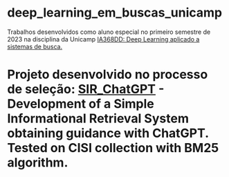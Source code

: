 # deep_learning_em_buscas_unicamp
Trabalhos desenvolvidos como aluno especial no primeiro semestre de 2023 na disciplina da Unicamp [IA368DD: Deep Learning aplicado a sistemas de busca.](https://www.cpg.feec.unicamp.br/cpg/lista/caderno_horario_show.php?id=1779)


# Projeto desenvolvido no processo de seleção: [SIR_ChatGPT](https://github.com/marcusborela/Sir-ChatGPT) - Development of a Simple Informational Retrieval System obtaining guidance with ChatGPT. Tested on CISI collection with BM25 algorithm.



